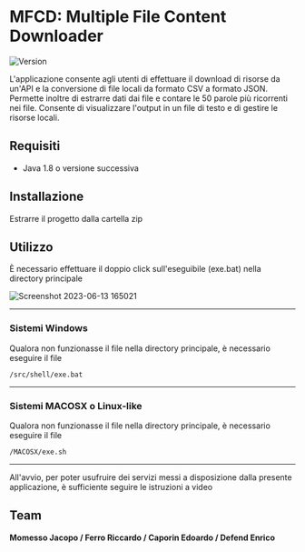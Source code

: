 # MFCD: Multiple File Content Downloader
![Version](https://img.shields.io/badge/Version-2.8.7-green.svg)

L'applicazione consente agli utenti di effettuare il download di risorse da un'API e la conversione di file locali da formato CSV a formato JSON.
Permette inoltre di estrarre dati dai file e contare le 50 parole più ricorrenti nei file.
Consente di visualizzare l'output in un file di testo e di gestire le risorse locali.

## Requisiti

- Java 1.8 o versione successiva

## Installazione

Estrarre il progetto dalla cartella zip

## Utilizzo

È necessario effettuare il doppio click sull'eseguibile (exe.bat) nella directory principale

![Screenshot 2023-06-13 165021](https://github.com/EdoCapo/ProgettoEIS/assets/96446797/0325a62d-d083-4cbf-9b95-4e0ecf14d7fe)

---

### Sistemi Windows

Qualora non funzionasse il file nella directory principale, è necessario eseguire il file

```
/src/shell/exe.bat
```
---
### Sistemi MACOSX o Linux-like 

Qualora non funzionasse il file nella directory principale, è necessario eseguire il file

```shell
/MACOSX/exe.sh
```
---

All'avvio, per poter usufruire dei servizi messi a disposizione dalla presente applicazione, è sufficiente seguire le istruzioni a video 

## Team

**Momesso Jacopo / Ferro Riccardo / Caporin Edoardo / Defend Enrico**

